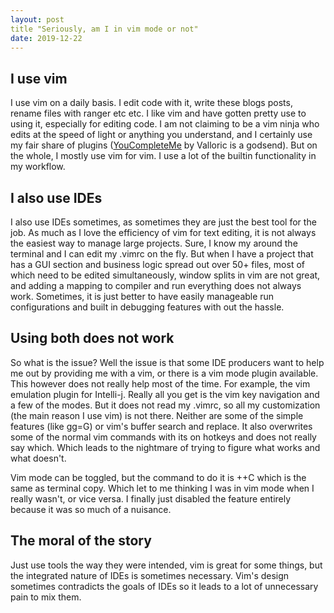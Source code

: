 ```yaml
---
layout: post
title "Seriously, am I in vim mode or not"
date: 2019-12-22
--- 
```

## I use vim
I use vim on a daily basis. I edit code with it, write these blogs posts, rename
files with ranger etc etc. I like vim and have gotten pretty use to using it,
especially for editing code. I am not claiming to be a vim ninja who edits at
the speed of light or anything you understand, and I certainly use my fair share
of plugins ([YouCompleteMe](https://github.com/ycm-core/YouCompleteMe) by Valloric is a godsend). But on the whole, I mostly
use vim for vim. I use a lot of the builtin functionality in my workflow. 

## I also use IDEs
I also use IDEs sometimes, as sometimes they are just the best tool for the job. 
As much as I love the efficiency of vim for text editing, it is not always the
easiest way to manage large projects. Sure, I know my around the terminal and I
can edit my .vimrc on the fly. But when I have a project that has a GUI section
and business logic spread out over 50+ files, most of which need to be edited
simultaneously, window splits in vim are not great, and adding a mapping to
compiler and run everything does not always work. Sometimes, it is just better
to have easily manageable run configurations and built in debugging features with
out the hassle.

## Using both does not work
So what is the issue? Well the issue is that some IDE producers want to help
me out by providing me with a vim, or there is a vim mode
plugin available. This however does not really help most of the time.
For example, the vim emulation plugin for Intelli-j. Really all you get is the
vim key navigation and a few of the modes. But it does not read my .vimrc, so
all my customization (the main reason I use vim) is not there. Neither are some
of the simple features (like gg=G) or vim's buffer search and replace. It also
overwrites some of the normal vim commands with its on hotkeys and does not
really say which. Which leads to the nightmare of trying to figure what works
and what doesn't. 

Vim mode can be toggled, but the command to do it is <ctrl>+<alt>+C which is the
same as terminal copy. Which let to me thinking I was in vim mode when I really
wasn't, or vice versa. I finally just disabled the feature entirely because it
was so much of a nuisance.

## The moral of the story
Just use tools the way they were intended, vim is great for some things, but the
integrated nature of IDEs is sometimes necessary. Vim's design sometimes
contradicts the goals of IDEs so it leads to a lot of unnecessary pain to mix
them.  
